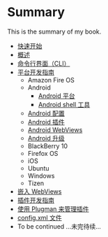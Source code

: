 # Summary

This is the summary of my book.

* [快速开始](docs/getstarted.md)
* [概述](docs/overview.md)
* [命令行界面（CLI）](docs/cli.md)
* [平台开发指南](docs/platforms.md)
    * Amazon Fire OS
    * Android
        * [Android 平台](docs/platforms-android.md)
        * [Android shell 工具](docs/platforms-android-tools.md)
	* [Android 配置](docs/platforms-android-config.md)
	* [Android 插件](docs/platforms-android-plugin.md)
	* [Android WebViews](docs/platforms-android-webview.md)
	* [Android 升级](docs/platforms-android-upgrade.md)
    * BlackBerry 10
    * Firefox OS
    * iOS
    * Ubuntu
    * Windows
    * Tizen
* [嵌入 WebViews](docs/webviews.md)
* [插件开发指南](docs/hybrid-plugins.md)
* [使用 Plugman 来管理插件](docs/plugman.md)
* [config.xml 文件](docs/config_ref.md)
* To be continued ...未完待续...
